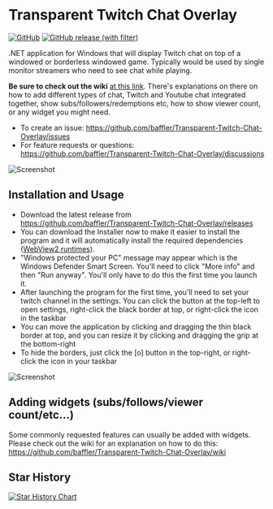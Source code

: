 # Transparent Twitch Chat Overlay
[![GitHub](https://img.shields.io/github/license/baffler/Transparent-Twitch-Chat-Overlay)](https://raw.githubusercontent.com/baffler/Transparent-Twitch-Chat-Overlay/master/LICENSE)
[![GitHub release (with filter)](https://img.shields.io/github/v/release/baffler/Transparent-Twitch-Chat-Overlay)](https://github.com/baffler/Transparent-Twitch-Chat-Overlay/releases)

.NET application for Windows that will display Twitch chat on top of a windowed or borderless windowed game. Typically would be used by single monitor streamers who need to see chat while playing.

**Be sure to check out the wiki** [at this link](https://github.com/baffler/Transparent-Twitch-Chat-Overlay/wiki). There's explanations on there on how to add different types of chat, Twitch and Youtube chat integrated together, show subs/followers/redemptions etc, how to show viewer count, or any widget you might need.

* To create an issue: https://github.com/baffler/Transparent-Twitch-Chat-Overlay/issues
* For feature requests or questions: https://github.com/baffler/Transparent-Twitch-Chat-Overlay/discussions

![Screenshot](https://i.imgur.com/keN4f9F.jpg)

## Installation and Usage
* Download the latest release from https://github.com/baffler/Transparent-Twitch-Chat-Overlay/releases
* You can download the Installer now to make it easier to install the program and it will automatically install the required dependencies ([WebView2 runtimes](https://go.microsoft.com/fwlink/p/?LinkId=2124703)).
* "Windows protected your PC" message may appear which is the Windows Defender Smart Screen. You'll need to click "More info" and then "Run anyway". You'll only have to do this the first time you launch it.
* After launching the program for the first time, you'll need to set your twitch channel in the settings. You can click the button at the top-left to open settings, right-click the black border at top, or right-click the icon in the taskbar
* You can move the application by clicking and dragging the thin black border at top, and you can resize it by clicking and dragging the grip at the bottom-right
* To hide the borders, just click the [o] button in the top-right, or right-click the icon in your taskbar

![Screenshot](https://i.imgur.com/B3SDcrk.png)

## Adding widgets (subs/follows/viewer count/etc...)
Some commonly requested features can usually be added with widgets. Please check out the wiki for an explanation on how to do this: https://github.com/baffler/Transparent-Twitch-Chat-Overlay/wiki

## Star History

<a href="https://star-history.com/#baffler/Transparent-Twitch-Chat-Overlay&Date">
 <picture>
   <source media="(prefers-color-scheme: dark)" srcset="https://api.star-history.com/svg?repos=baffler/Transparent-Twitch-Chat-Overlay&type=Date&theme=dark" />
   <source media="(prefers-color-scheme: light)" srcset="https://api.star-history.com/svg?repos=baffler/Transparent-Twitch-Chat-Overlay&type=Date" />
   <img alt="Star History Chart" src="https://api.star-history.com/svg?repos=baffler/Transparent-Twitch-Chat-Overlay&type=Date" />
 </picture>
</a>
